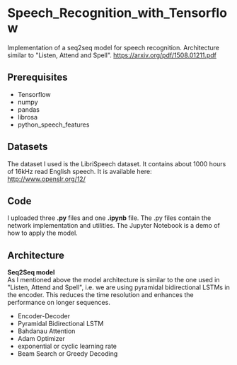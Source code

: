 # Speech_Recognition_with_Tensorflow
Implementation of a seq2seq model for speech recognition. Architecture similar to "Listen, Attend and Spell".
https://arxiv.org/pdf/1508.01211.pdf

## Prerequisites
- Tensorflow
- numpy
- pandas 
- librosa
- python_speech_features

## Datasets
The dataset I used is the LibriSpeech dataset. It contains about 1000 hours of 16kHz read English speech.
It is available here: http://www.openslr.org/12/

## Code 
I uploaded three **.py** files and one **.ipynb** file. The .py files contain the network implementation and utilities. The Jupyter Notebook is a demo of how to apply the model.

## Architecture
**Seq2Seq model**\
As I mentioned above the model architecture is similar to the one used in "Listen, Attend and Spell", i.e. we are using pyramidal bidirectional LSTMs in the encoder. This reduces the time resolution and enhances the performance on longer sequences.

- Encoder-Decoder
- Pyramidal Bidirectional LSTM
- Bahdanau Attention
- Adam Optimizer
- exponential or cyclic learning rate
- Beam Search or Greedy Decoding
